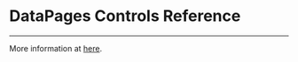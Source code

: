 # DataPages Controls Reference

<hr/>

More information at [here](https://docs.microsoft.com/en-us/xamarin/xamarin-forms/user-interface/datapages/controls).

